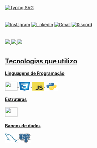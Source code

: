 <!-- Saudação -->

<div>
    <a href="https://git.io/typing-svg"><img src="https://readme-typing-svg.herokuapp.com?font=Fira+Code&pause=1000&color=39FF14&center=falso&vCenter=falso&repeat=verdadeiro&width=435&lines=Ol%C3%A1!+eu+sou+o+Arthur+Augustinho." alt="Typing SVG" /></a>
</div>

#
<!-- Redes Sociais -->

[![Instagram](https://img.shields.io/badge/Instagram-E4405F?style=for-the-badge&logo=instagram&logoColor=white)](https://www.instagram.com/invites/contact/?i=1w5tbi5x9ej4s&utm_content=2wtxfzl )
[![Linkedin](https://img.shields.io/badge/LinkedIn-0077B5?style=for-the-badge&logo=linkedin&logoColor=white)](https://www.linkedin.com/in/arthur-augustinho-46076522b)
[![Gmail](https://img.shields.io/badge/Gmail-D14836?style=for-the-badge&logo=gmail&logoColor=white)](mailto:arthuraugustinho35@gmail.com)
[![Discord](https://img.shields.io/badge/Discord-7289DA?style=for-the-badge&logo=discord&logoColor=white)](https://discord.com/users/#4533)

#
<!-- Status da conta Arthur Augustinho -->

<div>
  <a href="https://github.com/ArthurAugustinho">
  <img height="160em" src="https://github-readme-stats.vercel.app/api?username=ArthurAugustinho&hide=contribs,prs&theme=chartreuse-dark"/>
  <img height="160em" src="https://github-readme-stats.vercel.app/api/top-langs/?username=ArthurAugustinho&layout=compact&theme=chartreuse-dark"/>
  <img width=850  src=https://github.com/ArthurAugustinho/ArthurAugustinho/blob/output/github-contribution-grid-snake.svg/>
</div>

#

## Tecnologias que utilizo

<div>

  #### Linguagens de Programação
  <img align="center" height="30" width="40" src="https://user-images.githubusercontent.com/84246094/134066180-d11880e0-f92f-47da-9f70-1b5d7c39934b.png">
  <img align="center" height="30" width="40" src="https://raw.githubusercontent.com/devicons/devicon/master/icons/css3/css3-original.svg" alt ="CSS3">
  <img align="center" height="30" width="40" src="https://raw.githubusercontent.com/devicons/devicon/master/icons/javascript/javascript-original.svg">
  <img align="center" height="30" width="40" src="https://raw.githubusercontent.com/devicons/devicon/master/icons/python/python-original.svg">
  
  #### Estruturas
  <img align="center" height="30" width="40" src="https://user-images.githubusercontent.com/84246094/180622105-6de2c096-27b5-4469-8189-7a0175a0a903.png">

  #### Bancos de dados
  <img align="center" height="30" width="40" src="https://raw.githubusercontent.com/devicons/devicon/master/icons/mysql/mysql-original.svg">
  <img align="center" height="30" width="40" src="https://raw.githubusercontent.com/devicons/devicon/master/icons/postgresql/postgresql-original.svg">
</div>

#
    
<!--[snake gif](https://github.com/ArthurAugustinho/ArthurAugustinho/blob/output/github-contribution-grid-snake.svg)
    
<!-- 2CCA-000451-5766EBC3 -->
<!--  -->
